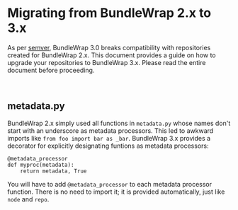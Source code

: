 # Migrating from BundleWrap 2.x to 3.x

As per [semver](http://semver.org), BundleWrap 3.0 breaks compatibility with repositories created for BundleWrap 2.x. This document provides a guide on how to upgrade your repositories to BundleWrap 3.x. Please read the entire document before proceeding.

<br>

## metadata.py

BundleWrap 2.x simply used all functions in `metadata.py` whose names don't start with an underscore as metadata processors. This led to awkward imports like `from foo import bar as _bar`. BundleWrap 3.x provides a decorator for explicitly designating funtions as metadata processors:

	@metadata_processor
	def myproc(metadata):
	    return metadata, True

You will have to add `@metadata_processor` to each metadata processor function. There is no need to import it; it is provided automatically, just like `node` and `repo`.

